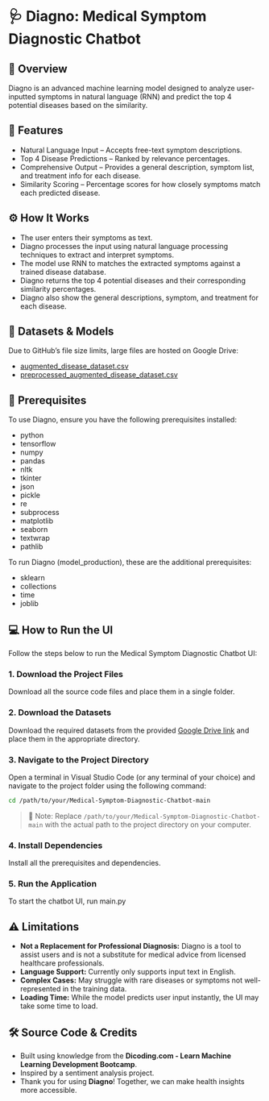# 🩺 Diagno: Medical Symptom Diagnostic Chatbot


## 🧠 Overview
Diagno is an advanced machine learning model designed to analyze user-inputted symptoms in natural language (RNN) and predict the top 4 potential diseases based on the similarity. 

## 🚀 Features
- Natural Language Input – Accepts free-text symptom descriptions.
- Top 4 Disease Predictions – Ranked by relevance percentages.
- Comprehensive Output – Provides a general description, symptom list, and treatment info for each disease.
- Similarity Scoring – Percentage scores for how closely symptoms match each predicted disease.
 
## ⚙️ How It Works
- The user enters their symptoms as text.
- Diagno processes the input using natural language processing techniques to extract and interpret symptoms.
- The model use RNN to matches the extracted symptoms against a trained disease database.
- Diagno returns the top 4 potential diseases and their corresponding similarity percentages.
- Diagno also show the general descriptions, symptom, and treatment for each disease.


## 💾 Datasets & Models
Due to GitHub’s file size limits, large files are hosted on Google Drive:

- [augmented_disease_dataset.csv](https://drive.google.com/file/d/12AqEcHYaqaRC3UBXSK2KY0mNdYwpFRSL/view?usp=drive_link)
- [preprocessed_augmented_disease_dataset.csv](https://drive.google.com/file/d/1andxggEAGof6QPGfodhtlKMOzA53vv8r/view?usp=drive_link)


## 🧰 Prerequisites
To use Diagno, ensure you have the following prerequisites installed:
- python
- tensorflow
- numpy
- pandas
- nltk
- tkinter
- json
- pickle
- re
- subprocess
- matplotlib
- seaborn
- textwrap
- pathlib

To run Diagno (model_production), these are the additional prerequisites:
- sklearn
- collections
- time
- joblib

## 💻 How to Run the UI

Follow the steps below to run the Medical Symptom Diagnostic Chatbot UI:

### 1. Download the Project Files
Download all the source code files and place them in a single folder.

### 2. Download the Datasets
Download the required datasets from the provided [Google Drive link](#-datasets--models) and place them in the appropriate directory.

### 3. Navigate to the Project Directory
Open a terminal in Visual Studio Code (or any terminal of your choice) and navigate to the project folder using the following command:
```bash 
cd /path/to/your/Medical-Symptom-Diagnostic-Chatbot-main
```

> 📝 Note: Replace `/path/to/your/Medical-Symptom-Diagnostic-Chatbot-main` with the actual path to the project directory on your computer.

### 4. Install Dependencies
   Install all the prerequisites and dependencies.

### 5. Run the Application
To start the chatbot UI, run main.py



## ⚠️ Limitations

- **Not a Replacement for Professional Diagnosis:** Diagno is a tool to assist users and is not a substitute for medical advice from licensed healthcare professionals.
- **Language Support:** Currently only supports input text in English.
- **Complex Cases:** May struggle with rare diseases or symptoms not well-represented in the training data.
- **Loading Time:** While the model predicts user input instantly, the UI may take some time to load.


## 🛠️ Source Code & Credits

- Built using knowledge from the **Dicoding.com - Learn Machine Learning Development Bootcamp**.
- Inspired by a sentiment analysis project.
- Thank you for using **Diagno**! Together, we can make health insights more accessible.
